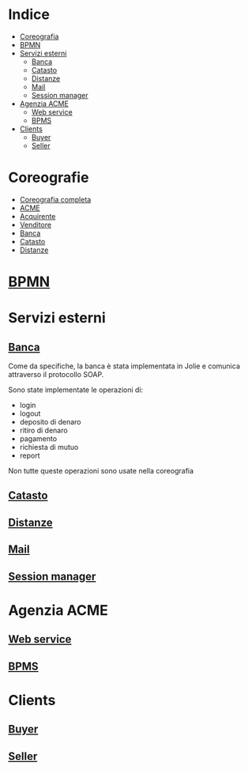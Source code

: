 # Indice

- [Coreografia](#coreografia)
- [BPMN](#bpmn)
- [Servizi esterni](#servizi-esterni)
  - [Banca](#banca)
  - [Catasto](#catasto)
  - [Distanze](#distanze)
  - [Mail](#mail)
  - [Session manager](#session-manager)
- [Agenzia ACME](#agenzia-acme)
  - [Web service](#web-service)
  - [BPMS](#bpms)
- [Clients](#clients)
  - [Buyer](#buyer)
  - [Seller](#seller)

# Coreografie

- [Coreografia completa](/choreographies/choreography.md)
- [ACME](/choreographies/acme_role.md)
- [Acquirente](/choreographies/buyer_role.md)
- [Venditore](/choreographies/seller_role.md)
- [Banca](/choreographies/bank_role.md)
- [Catasto](/choreographies/cadastre_role.md)
- [Distanze](/choreographies/distance_role.md)

# [BPMN](https://github.com/MisterDev/ACME-agency/blob/master/bpmn)

# Servizi esterni

## [Banca](https://github.com/MisterDev/ACME-agency/blob/master/src/bank)

Come da specifiche, la banca è stata implementata in Jolie e comunica attraverso il protocollo SOAP.

Sono state implementate le operazioni di:
- login
- logout
- deposito di denaro
- ritiro di denaro
- pagamento
- richiesta di mutuo
- report

Non tutte queste operazioni sono usate nella coreografia

## [Catasto](https://github.com/MisterDev/ACME-agency/blob/master/src/cadastre)

## [Distanze](https://github.com/MisterDev/ACME-agency/blob/master/src/distance)

## [Mail](https://github.com/MisterDev/ACME-agency/blob/master/src/mail)

## [Session manager](https://github.com/MisterDev/ACME-agency/blob/master/src/camunda-session-manager)

# Agenzia ACME

## [Web service](https://github.com/MisterDev/ACME-agency/blob/master/src/acme-agency-ws)

## [BPMS](https://github.com/MisterDev/ACME-agency/blob/master/src/acme-agency)

# Clients

## [Buyer](https://github.com/MisterDev/ACME-agency/blob/master/src/java-buyer)

## [Seller](https://github.com/MisterDev/ACME-agency/blob/master/src/java-seller)